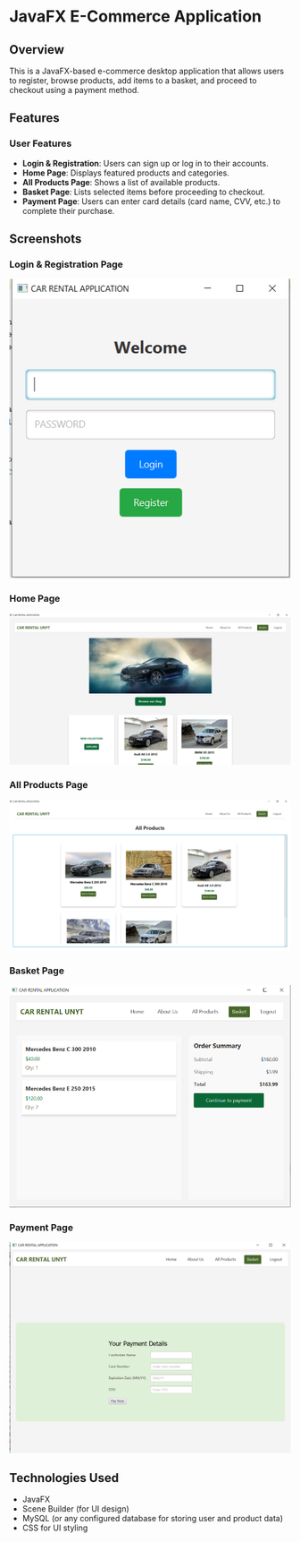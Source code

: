 # JavaFX E-Commerce Application

## Overview
This is a JavaFX-based e-commerce desktop application that allows users to register, browse products, add items to a basket, and proceed to checkout using a payment method.

## Features

### User Features
- **Login & Registration**: Users can sign up or log in to their accounts.
- **Home Page**: Displays featured products and categories.
- **All Products Page**: Shows a list of available products.
- **Basket Page**: Lists selected items before proceeding to checkout.
- **Payment Page**: Users can enter card details (card name, CVV, etc.) to complete their purchase.

## Screenshots

### Login & Registration Page
![Login & Registration](./images/1.png)

### Home Page
![Home Page](./images/2.png)

### All Products Page
![All Products](./images/3.png)

### Basket Page
![Basket](./images/4.png)

### Payment Page
![Payment](./images/5.png)

## Technologies Used
- JavaFX
- Scene Builder (for UI design)
- MySQL (or any configured database for storing user and product data)
- CSS for UI styling
